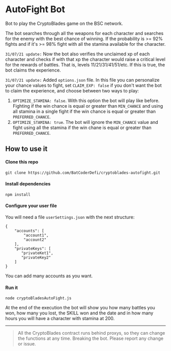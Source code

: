 # AutoFight Bot
Bot to play the CryptoBlades game on the BSC network.

The bot searches through all the weapons for each character and searches for the enemy with the best chance of winning.
If the probability is >= 92% fights and if it's >= 98% fight with all the stamina available for the character.

`31/07/21 update:` Now the bot also verifies the unclaimed xp of each character and checks if with that xp the character would raise a critical level for the rewards of battles. That is, levels 11/21/31/41/51/etc.
If this is true, the bot claims the experience.

`31/07/21 update:` Added `options.json` file. In this file you can personalize your chance values to fight, set `CLAIM_EXP: false` if you don't want the bot to claim the experience, and choose between two ways to play:
1. `OPTIMIZE_STAMINA: false`. With this option the bot will play like before. Fighting if the win chance is equal or greater than `MIN_CHANCE` and using all stamina in a single fight if the win chance is equal or greater than `PREFERRED_CHANCE`.
2. `OPTIMIZE_STAMINA: true`. The bot will ignore the `MIN_CHANCE` value and fight using all the stamina if the win chane is equal or greater than `PREFERRED_CHANCE`.

## How to use it
#### Clone this repo
```
git clone https://github.com/BatCoderDefi/cryptoblades-autofight.git
```
#### Install dependencies
```
npm install
```
#### Configure your user file
You will need a file `userSettings.json` with the next structure:
```
{
    "accounts": [
        "account1",
        "account2"
    ],
    "privateKeys": [
       "privateKet1",
       "privateKey2"
    ]
}
```
You can add many accounts as you want.
#### Run it
```
node cryptoBladesAutoFight.js
```
At the end of the execution the bot will show you how many battles you won, how many you lost, the SKILL won and the date and in how many hours you will have a character with stamina at 200.

---
> All the CryptoBlades contract runs behind proxys, so they can change the functions at any time. Breaking the bot.
> Please report any change or issue.